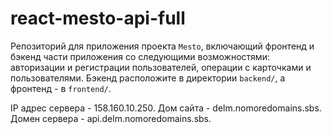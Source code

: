 # react-mesto-api-full
Репозиторий для приложения проекта `Mesto`, включающий фронтенд и бэкенд части приложения со следующими возможностями: авторизации и регистрации пользователей, операции с карточками и пользователями. Бэкенд расположите в директории `backend/`, а фронтенд - в `frontend/`. 
  
IP адрес сервера - 158.160.10.250. 
Дом сайта - delm.nomoredomains.sbs. 
Домен сервера - api.delm.nomoredomains.sbs.
